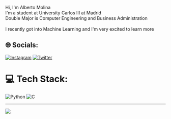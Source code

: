 Hi, I'm Alberto Molina<br>I'm a student at University Carlos III at Madrid<br>Double Major is Computer Engineering and Business Administration<br><br>I recently got into Machine Learning and I'm very excited to learn more


## 🌐 Socials:
[![Instagram](https://img.shields.io/badge/Instagram-%23E4405F.svg?logo=Instagram&logoColor=white)](https://instagram.com/albertomolinafelipe) [![Twitter](https://img.shields.io/badge/Twitter-%231DA1F2.svg?logo=Twitter&logoColor=white)](https://twitter.com/albertomf02) 

# 💻 Tech Stack:
![Python](https://img.shields.io/badge/python-3670A0?style=for-the-badge&logo=python&logoColor=ffdd54) ![C](https://img.shields.io/badge/c-%2300599C.svg?style=for-the-badge&logo=c&logoColor=white)

---
[![](https://visitcount.itsvg.in/api?id=albertomolinafelipe&icon=0&color=0)](https://visitcount.itsvg.in)
